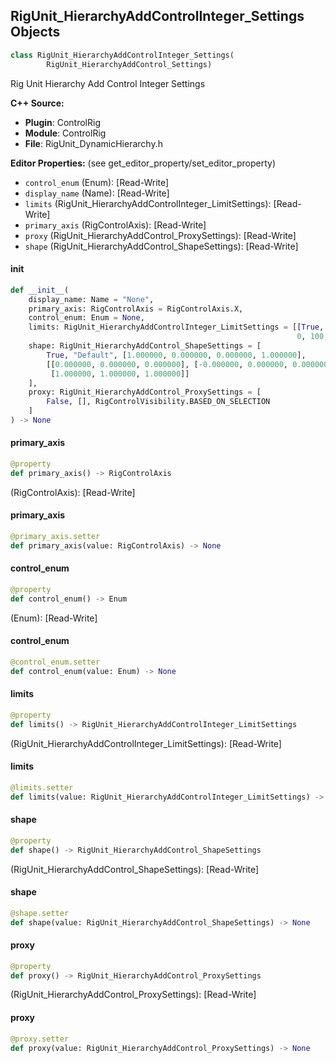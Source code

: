 ## RigUnit_HierarchyAddControlInteger_Settings Objects

```python
class RigUnit_HierarchyAddControlInteger_Settings(
        RigUnit_HierarchyAddControl_Settings)
```

Rig Unit Hierarchy Add Control Integer Settings

**C++ Source:**

- **Plugin**: ControlRig
- **Module**: ControlRig
- **File**: RigUnit_DynamicHierarchy.h

**Editor Properties:** (see get_editor_property/set_editor_property)

- ``control_enum`` (Enum):  [Read-Write]
- ``display_name`` (Name):  [Read-Write]
- ``limits`` (RigUnit_HierarchyAddControlInteger_LimitSettings):  [Read-Write]
- ``primary_axis`` (RigControlAxis):  [Read-Write]
- ``proxy`` (RigUnit_HierarchyAddControl_ProxySettings):  [Read-Write]
- ``shape`` (RigUnit_HierarchyAddControl_ShapeSettings):  [Read-Write]

<a id="unreal.RigUnit_HierarchyAddControlInteger_Settings.__init__"></a>

#### __init__

```python
def __init__(
    display_name: Name = "None",
    primary_axis: RigControlAxis = RigControlAxis.X,
    control_enum: Enum = None,
    limits: RigUnit_HierarchyAddControlInteger_LimitSettings = [[True, True],
                                                                0, 100, True],
    shape: RigUnit_HierarchyAddControl_ShapeSettings = [
        True, "Default", [1.000000, 0.000000, 0.000000, 1.000000],
        [[0.000000, 0.000000, 0.000000], [-0.000000, 0.000000, 0.000000],
         [1.000000, 1.000000, 1.000000]]
    ],
    proxy: RigUnit_HierarchyAddControl_ProxySettings = [
        False, [], RigControlVisibility.BASED_ON_SELECTION
    ]
) -> None
```

<a id="unreal.RigUnit_HierarchyAddControlInteger_Settings.primary_axis"></a>

#### primary_axis

```python
@property
def primary_axis() -> RigControlAxis
```

(RigControlAxis):  [Read-Write]

<a id="unreal.RigUnit_HierarchyAddControlInteger_Settings.primary_axis"></a>

#### primary_axis

```python
@primary_axis.setter
def primary_axis(value: RigControlAxis) -> None
```

<a id="unreal.RigUnit_HierarchyAddControlInteger_Settings.control_enum"></a>

#### control_enum

```python
@property
def control_enum() -> Enum
```

(Enum):  [Read-Write]

<a id="unreal.RigUnit_HierarchyAddControlInteger_Settings.control_enum"></a>

#### control_enum

```python
@control_enum.setter
def control_enum(value: Enum) -> None
```

<a id="unreal.RigUnit_HierarchyAddControlInteger_Settings.limits"></a>

#### limits

```python
@property
def limits() -> RigUnit_HierarchyAddControlInteger_LimitSettings
```

(RigUnit_HierarchyAddControlInteger_LimitSettings):  [Read-Write]

<a id="unreal.RigUnit_HierarchyAddControlInteger_Settings.limits"></a>

#### limits

```python
@limits.setter
def limits(value: RigUnit_HierarchyAddControlInteger_LimitSettings) -> None
```

<a id="unreal.RigUnit_HierarchyAddControlInteger_Settings.shape"></a>

#### shape

```python
@property
def shape() -> RigUnit_HierarchyAddControl_ShapeSettings
```

(RigUnit_HierarchyAddControl_ShapeSettings):  [Read-Write]

<a id="unreal.RigUnit_HierarchyAddControlInteger_Settings.shape"></a>

#### shape

```python
@shape.setter
def shape(value: RigUnit_HierarchyAddControl_ShapeSettings) -> None
```

<a id="unreal.RigUnit_HierarchyAddControlInteger_Settings.proxy"></a>

#### proxy

```python
@property
def proxy() -> RigUnit_HierarchyAddControl_ProxySettings
```

(RigUnit_HierarchyAddControl_ProxySettings):  [Read-Write]

<a id="unreal.RigUnit_HierarchyAddControlInteger_Settings.proxy"></a>

#### proxy

```python
@proxy.setter
def proxy(value: RigUnit_HierarchyAddControl_ProxySettings) -> None
```

<a id="unreal.RigUnit_HierarchyAddControlInteger"></a>